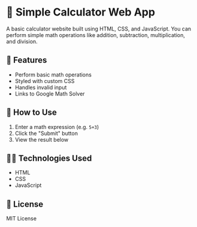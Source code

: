 # 🧮 Simple Calculator Web App

A basic calculator website built using HTML, CSS, and JavaScript. You can perform simple math operations like addition, subtraction, multiplication, and division.

## 🔧 Features
- Perform basic math operations
- Styled with custom CSS
- Handles invalid input
- Links to Google Math Solver

## 🚀 How to Use
1. Enter a math expression (e.g. `5+3`)
2. Click the "Submit" button
3. View the result below


## 👨‍💻 Technologies Used
- HTML
- CSS
- JavaScript

## 📄 License
MIT License

